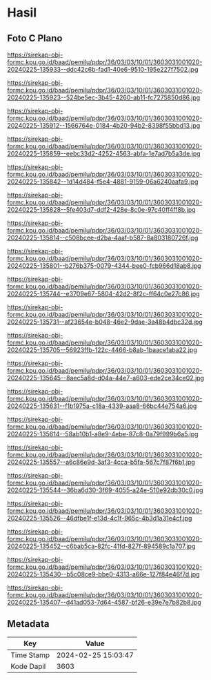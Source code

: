 # Hasil

## Foto C Plano

https://sirekap-obj-formc.kpu.go.id/baad/pemilu/pdpr/36/03/03/10/01/3603031001020-20240225-135933--ddc42c6b-fad1-40e6-9510-195e227f7502.jpg

https://sirekap-obj-formc.kpu.go.id/baad/pemilu/pdpr/36/03/03/10/01/3603031001020-20240225-135923--524be5ec-3b45-4260-ab11-fc7275850d86.jpg

https://sirekap-obj-formc.kpu.go.id/baad/pemilu/pdpr/36/03/03/10/01/3603031001020-20240225-135912--1566764e-0184-4b20-94b2-8398f55bbd13.jpg

https://sirekap-obj-formc.kpu.go.id/baad/pemilu/pdpr/36/03/03/10/01/3603031001020-20240225-135859--eebc33d2-4252-4563-abfa-1e7ad7b5a3de.jpg

https://sirekap-obj-formc.kpu.go.id/baad/pemilu/pdpr/36/03/03/10/01/3603031001020-20240225-135842--1d14d484-f5e4-4881-9159-06a6240aafa9.jpg

https://sirekap-obj-formc.kpu.go.id/baad/pemilu/pdpr/36/03/03/10/01/3603031001020-20240225-135828--5fe403d7-ddf2-428e-8c0e-97c40ff4ff8b.jpg

https://sirekap-obj-formc.kpu.go.id/baad/pemilu/pdpr/36/03/03/10/01/3603031001020-20240225-135814--c508bcee-d2ba-4aaf-b587-8a803180726f.jpg

https://sirekap-obj-formc.kpu.go.id/baad/pemilu/pdpr/36/03/03/10/01/3603031001020-20240225-135801--b276b375-0079-4344-bee0-fcb966d18ab8.jpg

https://sirekap-obj-formc.kpu.go.id/baad/pemilu/pdpr/36/03/03/10/01/3603031001020-20240225-135744--e3709e67-5804-42d2-8f2c-ff64c0e27c86.jpg

https://sirekap-obj-formc.kpu.go.id/baad/pemilu/pdpr/36/03/03/10/01/3603031001020-20240225-135731--af23654e-b048-46e2-9dae-3a48b4dbc32d.jpg

https://sirekap-obj-formc.kpu.go.id/baad/pemilu/pdpr/36/03/03/10/01/3603031001020-20240225-135705--56923ffb-122c-4466-b8ab-1baace1aba22.jpg

https://sirekap-obj-formc.kpu.go.id/baad/pemilu/pdpr/36/03/03/10/01/3603031001020-20240225-135645--8aec5a8d-d04a-44e7-a603-ede2ce34ce02.jpg

https://sirekap-obj-formc.kpu.go.id/baad/pemilu/pdpr/36/03/03/10/01/3603031001020-20240225-135631--f1b1975a-c18a-4339-aaa8-66bc44e754a6.jpg

https://sirekap-obj-formc.kpu.go.id/baad/pemilu/pdpr/36/03/03/10/01/3603031001020-20240225-135614--58ab10b1-a8e9-4ebe-87c8-0a79f999b6a5.jpg

https://sirekap-obj-formc.kpu.go.id/baad/pemilu/pdpr/36/03/03/10/01/3603031001020-20240225-135557--a6c86e9d-3af3-4cca-b5fa-567c7f87f6b1.jpg

https://sirekap-obj-formc.kpu.go.id/baad/pemilu/pdpr/36/03/03/10/01/3603031001020-20240225-135544--36ba6d30-3f69-4055-a24e-510e92db30c0.jpg

https://sirekap-obj-formc.kpu.go.id/baad/pemilu/pdpr/36/03/03/10/01/3603031001020-20240225-135526--46dfbe1f-e13d-4c1f-965c-4b3d1a31e4cf.jpg

https://sirekap-obj-formc.kpu.go.id/baad/pemilu/pdpr/36/03/03/10/01/3603031001020-20240225-135452--c6bab5ca-82fc-41fd-827f-894589c1a707.jpg

https://sirekap-obj-formc.kpu.go.id/baad/pemilu/pdpr/36/03/03/10/01/3603031001020-20240225-135430--b5c08ce9-bbe0-4313-a66e-127f84e46f7d.jpg

https://sirekap-obj-formc.kpu.go.id/baad/pemilu/pdpr/36/03/03/10/01/3603031001020-20240225-135407--d41ad053-7d64-4587-bf26-e39e7e7b82b8.jpg


## Metadata

| Key        | Value               |
| ---------- | ------------------- |
| Time Stamp | 2024-02-25 15:03:47 |
| Kode Dapil | 3603                |



